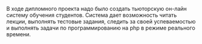 В ходе дипломного проекта надо было создать тьюторскую он-лайн систему обучения студентов. Система дает возможность читать лекции, выполнять тестовые задания, следить за своей успеваемостью и выполнять задачи по программированию на php в режиме реального времени.
